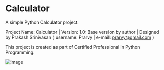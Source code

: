 # Calculator
A simple Python Calculator project.

Project Name: Calculator | Version: 1.0: Base version by author | Designed by Prakash Srinivasan ( username: Prarvy | e-mail: prarvy@gmail.com )

This project is created as part of Certified Professional in Python Programming.

![image](https://github.com/Prarvy/Calculator/assets/134375021/4c432476-c320-4340-877a-6be9c3781491)
